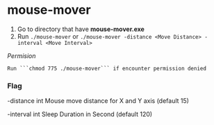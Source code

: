 # mouse-mover

1. Go to directory that have **mouse-mover.exe**
2. Run ```./mouse-mover``` or ```./mouse-mover -distance <Move Distance> -interval <Move Interval>```
   

*Permision*

`Run ```chmod 775 ./mouse-mover``` if encounter permission denied`

### Flag
-distance int
    Mouse move distance for X and Y axis (default 15)

-interval int
    Sleep Duration in Second (default 120)